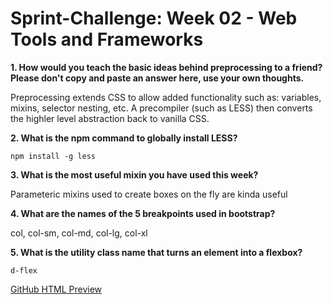 <!-- markdownlint-disable -->
# Sprint-Challenge: Week 02 - Web Tools and Frameworks

**1. How would you teach the basic ideas behind preprocessing to a friend? Please don't copy and paste an answer here, use your own thoughts.**

Preprocessing extends CSS to allow added functionality such as: variables, mixins, selector nesting, etc. A precompiler (such as LESS) then converts the highler level abstraction back to vanilla CSS.

**2. What is the npm command to globally install LESS?**

`npm install -g less`

**3. What is the most useful mixin you have used this week?**

Parameteric mixins used to create boxes on the fly are kinda useful

**4. What are the names of the 5 breakpoints used in bootstrap?**

col, col-sm, col-md, col-lg, col-xl

**5. What is the utility class name that turns an element into a flexbox?**

`d-flex`

[GitHub HTML Preview](https://htmlpreview.github.io/?https://github.com/cesarnml/Sprint-Challenge--Web-Tools-And-Frameworks/blob/master/index.html)